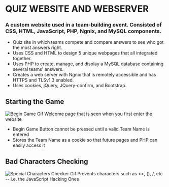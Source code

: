 # QUIZ WEBSITE AND WEBSERVER

### A custom website used in a team-building event. Consisted of CSS, HTML, JavaScript, PHP, Ngnix, and MySQL components.
-	Quiz site in which teams compete and compare answers to see who got the most answers right.
-	Uses CSS and HTML to design 5 unique webpages that all integrated together.
-	Uses PHP to create, manage, and display a MySQL database containing several teams' answers.
-	Creates a web server with Ngnix that is remotely accessible and has HTTPS and TLSv1.3 enabled.
-	Uses cookies, jQuery, JQuery-confirm, and Bootstrap.
 
## Starting the Game
![Begin Game Gif](https://github.com/The0z/QuizWebServer/main/gifs/BeginGame.gif "Begin Game!")
Welcome page that is seen when you first enter the website
- Begin Game Button cannot be pressed until a valid Team Name is entered
- Stores the Team Name as a cookie so that future pages and PHP can easily access it

## Bad Characters Checking
![Special Characters Checker Gif](https://github.com/The0z/QuizWebServer/blob/main/gifs/SpecialCharactersChecker.gif "Special Character Checker")
Prevents characters such as <>, (), /, etc -- i.e. the JavaScript Hacking Ones
